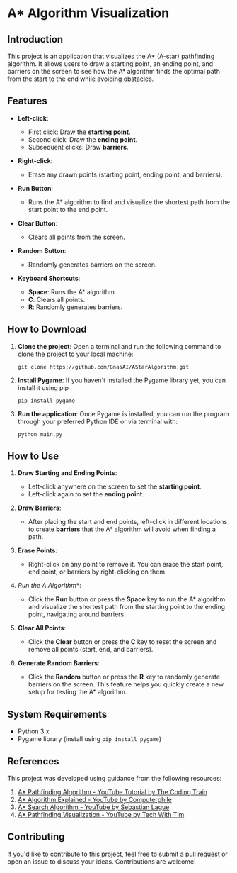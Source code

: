 # A* Algorithm Visualization

## Introduction

This project is an application that visualizes the A* (A-star) pathfinding algorithm. It allows users to draw a starting point, an ending point, and barriers on the screen to see how the A* algorithm finds the optimal path from the start to the end while avoiding obstacles.

## Features

- **Left-click**:
  - First click: Draw the **starting point**.
  - Second click: Draw the **ending point**.
  - Subsequent clicks: Draw **barriers**.
  
- **Right-click**:
  - Erase any drawn points (starting point, ending point, and barriers).

- **Run Button**:
  - Runs the A* algorithm to find and visualize the shortest path from the start point to the end point.

- **Clear Button**:
  - Clears all points from the screen.

- **Random Button**:
  - Randomly generates barriers on the screen.

- **Keyboard Shortcuts**:
  - **Space**: Runs the A* algorithm.
  - **C**: Clears all points.
  - **R**: Randomly generates barriers.

## How to Download

1. **Clone the project**:
   Open a terminal and run the following command to clone the project to your local machine:
   ```
   git clone https://github.com/GnasAI/AStarAlgorithm.git
2. **Install Pygame**:  If you haven't installed the Pygame library yet, you can install it using pip
   ```   
   pip install pygame
3. **Run the application**: Once Pygame is installed, you can run the program through your preferred Python IDE or via terminal with:
   ```   
   python main.py
## How to Use

1. **Draw Starting and Ending Points**:
   - Left-click anywhere on the screen to set the **starting point**.
   - Left-click again to set the **ending point**.

2. **Draw Barriers**:
   - After placing the start and end points, left-click in different locations to create **barriers** that the A* algorithm will avoid when finding a path.

3. **Erase Points**:
   - Right-click on any point to remove it. You can erase the start point, end point, or barriers by right-clicking on them.

4. **Run the A* Algorithm**:
   - Click the **Run** button or press the **Space** key to run the A* algorithm and visualize the shortest path from the starting point to the ending point, navigating around barriers.

5. **Clear All Points**:
   - Click the **Clear** button or press the **C** key to reset the screen and remove all points (start, end, and barriers).

6. **Generate Random Barriers**:
   - Click the **Random** button or press the **R** key to randomly generate barriers on the screen. This feature helps you quickly create a new setup for testing the A* algorithm.

## System Requirements

- Python 3.x
- Pygame library (install using `pip install pygame`)

## References

This project was developed using guidance from the following resources:

1. [A* Pathfinding Algorithm - YouTube Tutorial by The Coding Train](https://youtu.be/aKYlikFAV4k?si=eol2ASkZBoetJJBH)
2. [A* Algorithm Explained - YouTube by Computerphile](https://youtu.be/EaZxUCWAjb0?si=wr77i5ijkH3bh1rK)
3. [A* Search Algorithm - YouTube by Sebastian Lague](https://youtu.be/jwRT4PCT6RU?si=P6D-5pDJ_7z-MWBx)
4. [A* Pathfinding Visualization - YouTube by Tech With Tim](https://youtu.be/JtiK0DOeI4A?si=7Bn3IsnwOfhNFKKR)

## Contributing

If you'd like to contribute to this project, feel free to submit a pull request or open an issue to discuss your ideas. Contributions are welcome!




